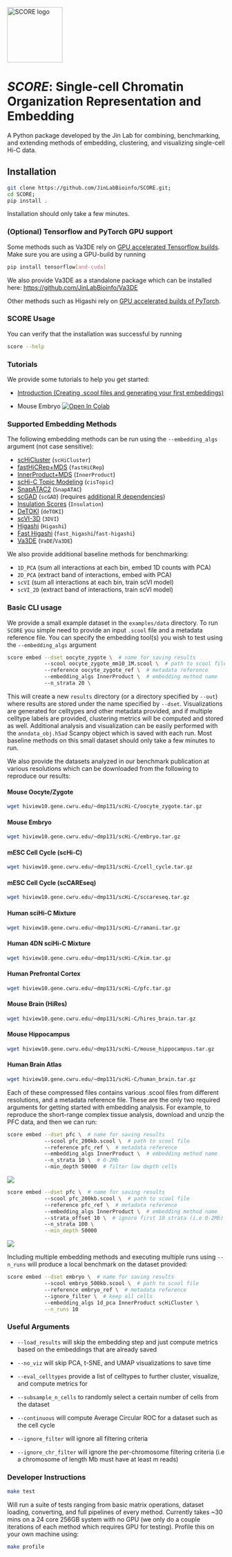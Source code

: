 <img src="docs/source/_static/icon.png" alt="SCORE logo" width="128"/>

# ***SCORE***: Single-cell Chromatin Organization Representation and Embedding



A Python package developed by the Jin Lab for combining, benchmarking, and extending methods of embedding, clustering, and visualizing single-cell Hi-C data.

## Installation

```bash
git clone https://github.com/JinLabBioinfo/SCORE.git;
cd SCORE;
pip install .
```

Installation should only take a few minutes.

### (Optional) Tensorflow and PyTorch GPU support

Some methods such as Va3DE rely on [GPU accelerated Tensorflow builds](https://www.tensorflow.org/install/pip). Make sure you are using a GPU-build by running

```bash
pip install tensorflow[and-cuda]
```

We also provide Va3DE as a standalone package which can be installed here: https://github.com/JinLabBioinfo/Va3DE

Other methods such as Higashi rely on [GPU accelerated builds of PyTorch](https://pytorch.org/get-started/locally/).

### SCORE Usage

You can verify that the installation was successful by running

```bash
score --help
```

### Tutorials

We provide some tutorials to help you get started:

* [Introduction (Creating .scool files and generating your first embeddings)](https://github.com/JinLabBioinfo/SCORE/blob/41a0ed371ba8ef00bff3a13c9d871bae116a1d1b/tutorials/intro.ipynb)

* Mouse Embryo [![Open In Colab](https://colab.research.google.com/assets/colab-badge.svg)](https://colab.research.google.com/drive/1WRW5gnQ7se-QfF84jcT4mabvtoEdquLP?usp=sharing)

### Supported Embedding Methods

The following embedding methods can be run using the `--embedding_algs` argument (not case sensitive):

* [scHiCluster](https://doi.org/10.1073/pnas.1901423116) (`scHiCluster`)
* [fastHiCRep+MDS](https://doi.org/10.1093/bioinformatics/bty285) (`fastHiCRep`)
* [InnerProduct+MDS](https://doi.org/10.1371/journal.pcbi.1008978) (`InnerProduct`)
* [scHi-C Topic Modeling](https://doi.org/10.1371/journal.pcbi.1008173) (`cisTopic`)
* [SnapATAC2](https://doi.org/10.1038/s41592-023-02139-9) (`SnapATAC`)
* [scGAD](https://doi.org/10.1093/bioinformatics/btac372) (`scGAD`) (requires [additional R dependencies](https://sshen82.github.io/BandNorm/articles/BandNorm-tutorial.html))
* [Insulation Scores](https://doi.org/10.1038/nature14450) (`Insulation`)
* [DeTOKI](https://doi.org/10.1186/s13059-021-02435-7) (`deTOKI`)
* [scVI-3D](https://doi.org/10.1186/s13059-022-02774-z) (`3DVI`)
* [Higashi](https://doi.org/10.1038/s41587-021-01034-y) (`Higashi`)
* [Fast Higashi](https://doi.org/10.1016/j.cels.2022.09.004) (`fast_higashi`/`fast-higashi`)
* [Va3DE](https://github.com/JinLabBioinfo/Va3DE) (`VaDE`/`Va3DE`)

We also provide additional baseline methods for benchmarking:

* `1D_PCA` (sum all interactions at each bin, embed 1D counts with PCA)
* `2D_PCA` (extract band of interactions, embed with PCA)
* `scVI` (sum all interactions at each bin, train scVI model)
* `scVI_2D` (extract band of interactions, train scVI model)

### Basic CLI usage

We provide a small example dataset in the `examples/data` directory. To run `SCORE` you simple need to provide an input `.scool` file and a metadata reference file. You can specify the embedding tool(s) you wish to test using the `--embedding_algs` argument

```bash
score embed --dset oocyte_zygote \  # name for saving results
            --scool oocyte_zygote_mm10_1M.scool \  # path to scool file
            --reference oocyte_zygote_ref \  # metadata reference
            --embedding_algs InnerProduct \  # embedding method name
            --n_strata 20 \
```

This will create a new `results` directory (or a directory specified by `--out`) where results are stored under the name specified by `--dset`. Visualizations are generated for celltypes and other metadata provided, and if multiple celltype labels are provided, clustering metrics will be computed and stored as well. Additional analysis and visualization can be easily performed with the `anndata_obj.h5ad` Scanpy object which is saved with each run. Most baseline methods on this small dataset should only take a few minutes to run.

We also provide the datasets analyzed in our benchmark publication at various resolutions which can be downloaded from the following to reproduce our results:

#### Mouse Oocyte/Zygote
```bash
wget hiview10.gene.cwru.edu/~dmp131/scHi-C/oocyte_zygote.tar.gz
```

#### Mouse Embryo
```bash
wget hiview10.gene.cwru.edu/~dmp131/scHi-C/embryo.tar.gz
```

#### mESC Cell Cycle (scHi-C)
```bash
wget hiview10.gene.cwru.edu/~dmp131/scHi-C/cell_cycle.tar.gz
```

#### mESC Cell Cycle (scCAREseq)
```bash
wget hiview10.gene.cwru.edu/~dmp131/scHi-C/sccareseq.tar.gz
```

#### Human sciHi-C Mixture
```bash
wget hiview10.gene.cwru.edu/~dmp131/scHi-C/ramani.tar.gz
```

#### Human 4DN sciHi-C Mixture
```bash
wget hiview10.gene.cwru.edu/~dmp131/scHi-C/kim.tar.gz
```

#### Human Prefrontal Cortex 
```bash
wget hiview10.gene.cwru.edu/~dmp131/scHi-C/pfc.tar.gz
```

#### Mouse Brain (HiRes)
```bash
wget hiview10.gene.cwru.edu/~dmp131/scHi-C/hires_brain.tar.gz
```

#### Mouse Hippocampus
```bash
wget hiview10.gene.cwru.edu/~dmp131/scHi-C/mouse_hippocampus.tar.gz
```

#### Human Brain Atlas
```bash
wget hiview10.gene.cwru.edu/~dmp131/scHi-C/human_brain.tar.gz
```

Each of these compressed files contains various .scool files from different resolutions, and a metadata reference file. 
These are the only two required arguments for getting started with embedding analysis.
For example, to reproduce the short-range complex tissue analysis, download and unzip the PFC data, and then we can run:

```bash
score embed --dset pfc \  # name for saving results
            --scool pfc_200kb.scool \  # path to scool file
            --reference pfc_ref \  # metadata reference
            --embedding_algs InnerProduct \  # embedding method name
            --n_strata 10 \  # 0-2Mb
            --min_depth 50000  # filter low depth cells
```

![](assets/images/embedding_shortrange.jpg)

```bash
score embed --dset pfc \  # name for saving results
            --scool pfc_200kb.scool \  # path to scool file
            --reference pfc_ref \  # metadata reference
            --embedding_algs InnerProduct \  # embedding method name
            --strata_offset 10 \  # ignore first 10 strata (i.e 0-2Mb)
            --n_strata 100 \
            --min_depth 50000
```

![](assets/images/embedding_longrange.jpg)


Including multiple embedding methods and executing multiple runs using `--n_runs` will produce a local benchmark on the dataset provided:

```bash
score embed --dset embryo \  # name for saving results
            --scool embryo_500kb.scool \  # path to scool file
            --reference embryo_ref \  # metadata reference
            --ignore_filter \  # keep all cells
            --embedding_algs 1d_pca InnerProduct scHiCluster \
            --n_runs 10
```


### Useful Arguments

* `--load_results` will skip the embedding step and just compute metrics based on the embeddings that are already saved

* `--no_viz` will skip PCA, t-SNE, and UMAP visualizations to save time

* `--eval_celltypes` provide a list of celltypes to further cluster, visualize, and compute metrics for

* `--subsample_n_cells` to randomly select a certain number of cells from the dataset

* `--continuous` will compute Average Circular ROC for a dataset such as the cell cycle

* `--ignore_filter` will ignore all filtering criteria

* `--ignore_chr_filter` will ignore the per-chromosome filtering criteria (i.e a chromosome of length <m>Mb must have at least m reads)


### Developer Instructions

```bash
make test
```

Will run a suite of tests ranging from basic matrix operations, dataset loading, converting, and full pipelines of every method.
Currently takes ~30 mins on a 24 core 256GB system with no GPU (we only do a couple iterations of each method which requires GPU for testing).
Profile this on your own machine using:

```bash
make profile
```
